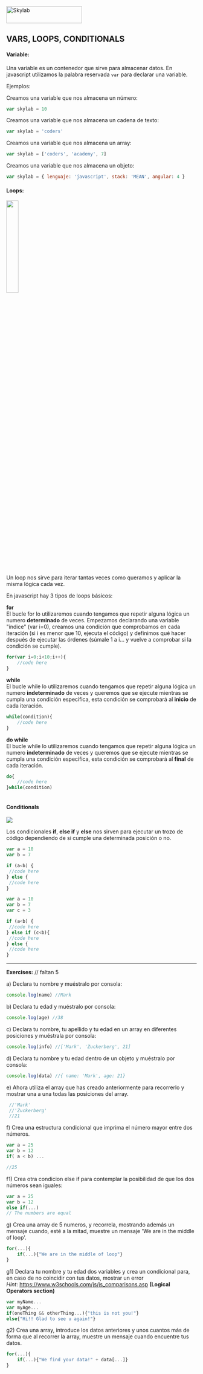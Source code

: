 <img src="http://www.skylabcoders.com/images/403/default.png" alt="Skylab" style="width:200px;height:45px;">

## VARS, LOOPS, CONDITIONALS

#### Variable:

Una variable es un contenedor que sirve para almacenar datos.
En javascript utilizamos la palabra reservada ``` var ``` para declarar una variable. 

Ejemplos:

Creamos una variable que nos almacena un número:
```javascript
var skylab = 10
```

Creamos una variable que nos almacena un cadena de texto:
```javascript
var skylab = 'coders'
```

Creamos una variable que nos almacena un array:
```javascript
var skylab = ['coders', 'academy', 7]
```

Creamos una variable que nos almacena un objeto:
```javascript
var skylab = { lenguaje: 'javascript', stack: 'MEAN', angular: 4 }
```

#### Loops:

<img src="http://3.bp.blogspot.com/-f6yRbQQ_lCU/VXaV3w5WEbI/AAAAAAAAAJI/0-czJApvhEc/s1600/C-For-Loop-Statement.jpg" style="width:25%;height:25%;">


Un loop nos sirve para iterar tantas veces como queramos y aplicar la misma lógica cada vez.

En javascript hay 3 tipos de loops básicos:

**for**  
El bucle for lo utilizaremos cuando tengamos que repetir alguna lógica un numero **determinado** de veces. Empezamos declarando una variable "índice" (var i=0), creamos una condición que comprobamos en cada iteración (si i es menor que 10, ejecuta el código) y definimos qué hacer después de ejecutar las órdenes (súmale 1 a i... y vuelve a comprobar si la condición se cumple).

```javascript
for(var i=0;i<10;i++){
    //code here
}
```

**while**   
El bucle while lo utilizaremos cuando tengamos que repetir alguna lógica un numero **indeterminado** de veces y queremos que se ejecute mientras se cumpla una condición específica, esta condición se comprobará al **inicio** de cada iteración.

```javascript
while(condition){
    //code here
}
```

**do while**  
El bucle while lo utilizaremos cuando tengamos que repetir alguna lógica un numero **indeterminado** de veces y queremos que se ejecute mientras se cumpla una condición específica, esta condición se comprobará al **final** de cada iteración.
```javascript
do{
    //code here
}while(condition)
    
```


#### Conditionals
<img src="http://cess.nyu.edu/wp-content/uploads/2012/01/ifcond.jpg" >


Los condicionales **if**, **else if** y **else** nos sirven para ejecutar un trozo de código dependiendo de si cumple una determinada posición o no.

```javascript
var a = 10
var b = 7

if (a<b) {
 //code here
} else {
 //code here
}
```


```javascript
var a = 10
var b = 7
var c = 3

if (a<b) {
 //code here
} else if (c<b){
 //code here
} else {
 //code here
}
```

---

**Exercises:** // faltan 5

a) Declara tu nombre y muéstralo por consola: 

```javascript
console.log(name) //Mark
```

b) Declara tu edad y muéstralo por consola:

```javascript
console.log(age) //38
```

c) Declara tu nombre, tu apellido y tu edad en un array en diferentes posiciones y muéstrala por consola:

```javascript
console.log(info) //['Mark', 'Zuckerberg', 21]
```

d) Declara tu nombre y tu edad dentro de un objeto y muéstralo por consola:

```javascript
console.log(data) //{ name: 'Mark', age: 21}
```

e) Ahora utiliza el array que has creado anteriormente para recorrerlo y mostrar una a una todas las posiciones del array.

```javascript
 //'Mark'
 //'Zuckerberg'
 //21
```

f) Crea una estructura condicional que imprima el número mayor entre dos números.

```javascript
var a = 25
var b = 12
if( a < b) ...

//25
```

f1) Crea otra condicion else if para contemplar la posibilidad de que los dos números sean iguales:
```javascript
var a = 25
var b = 12
else if(...)
// The numbers are equal
```

g) Crea una array de 5 numeros, y recorrela, mostrando además un mensaje cuando, esté a la mitad, muestre un mensaje 'We are in the middle of loop'.
```javascript
for(...){
    if(...){"We are in the middle of loop"}
}
```

g1) Declara tu nombre y tu edad dos variables y crea un condicional para, en caso de no coincidir con tus datos, mostrar un error<br>
_Hint_: https://www.w3schools.com/js/js_comparisons.asp **(Logical Operators section)**

```javascript
var myName...
var myAge...
if(oneThing && otherThing...){"this is not you!"}
else{"Hi!! Glad to see u again!"}
```

g2) Crea una array, introduce los datos anteriores y unos cuantos más de forma que al recorrer la array, muestre un mensaje cuando encuentre tus datos.

```javascript
for(...){
    if(...){"We find your data!" + data[...]}
}
```

